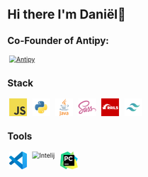 # Hi there I'm Daniël👋

## Co-Founder of Antipy:

<p>
 <a href="https://antipy.com" target="_blank">
  <img src="https://d33wubrfki0l68.cloudfront.net/1271d724b23f43f54c6f4f7de7fcd4427d57e368/4e05e/images/logo.png" alt="Antipy" height="40" style="vertical-align:top; margin:4px"></img>
  </a>
</p>

## Stack

<p>


<img src="https://raw.githubusercontent.com/github/explore/80688e429a7d4ef2fca1e82350fe8e3517d3494d/topics/javascript/javascript.png" alt="Javascript" height="40" style="vertical-align:top; margin:4px">
<img src="https://raw.githubusercontent.com/github/explore/80688e429a7d4ef2fca1e82350fe8e3517d3494d/topics/python/python.png" alt="Python" height="40" style="vertical-align:top; margin:4px">
<img src="https://raw.githubusercontent.com/github/explore/80688e429a7d4ef2fca1e82350fe8e3517d3494d/topics/java/java.png" alt="Java" height="40" style="vertical-align:top; margin:4px">
<img src="https://raw.githubusercontent.com/github/explore/80688e429a7d4ef2fca1e82350fe8e3517d3494d/topics/sass/sass.png" alt="Sass" height="40" style="vertical-align:top; margin:4px">
<img src="https://raw.githubusercontent.com/github/explore/80688e429a7d4ef2fca1e82350fe8e3517d3494d/topics/rails/rails.png" alt="Rails" height="40" style="vertical-align:top; margin:4px">
<img src="https://raw.githubusercontent.com/github/explore/882462b8ecc337fd9c9b2572bc463a1cbc88fb6a/topics/tailwind/tailwind.png" alt="tailwind" height="40" style="vertical-align:top; margin:4px">

 
 
</p>

## Tools

<p ><img src="https://raw.githubusercontent.com/github/explore/80688e429a7d4ef2fca1e82350fe8e3517d3494d/topics/visual-studio-code/visual-studio-code.png" alt="VS Code" height="40" style="vertical-align:top; margin:4px">
<img src="https://hdlicense.com/wp-content/uploads/2019/11/IntelliJ-IDEA-crack-300x300.png" alt="Intelij" height="40" style="vertical-align:top; margin:4px">
<img src="https://raw.githubusercontent.com/github/explore/d8574c7bce27faa27fb879bca56dfe351ee66efd/topics/pycharm/pycharm.png" alt="Pycharm" height="40" style="vertical-align:top; margin:4px"></p>

